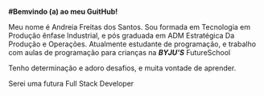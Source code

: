 **#Bemvindo (a) ao meu GuitHub!**

Meu nome é Andreia Freitas dos Santos. Sou formada em Tecnologia em Produção ênfase Industrial, e pós graduada em ADM Estratégica Da Produção e Operações.
Atualmente estudante de programação, e trabalho com aulas de programação para crianças na ***BYJU'S*** FutureSchool

Tenho determinação e adoro desafios, e muita vontade de aprender.

Serei uma futura Full Stack Developer